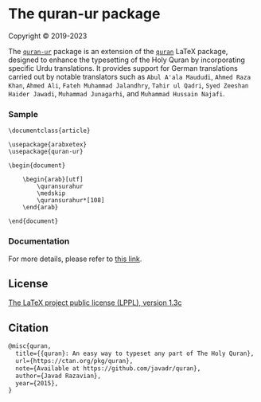 # The quran-ur package
Copyright © 2019-2023

The [`quran-ur`](https://ctan.org/pkg/quran-ur) package is an extension of the [`quran`](https://ctan.org/pkg/quran) LaTeX package, designed to enhance the typesetting of the Holy Quran by incorporating specific Urdu translations. It provides support for German translations carried out by notable translators such as `Abul A'ala Maududi`, `Ahmed Raza Khan`, `Ahmed Ali`, `Fateh Muhammad Jalandhry`, `Tahir ul Qadri`, `Syed Zeeshan Haider Jawadi`, `Muhammad Junagarhi`, and `Muhammad Hussain Najafi`.

### Sample

```
\documentclass{article}

\usepackage{arabxetex}
\usepackage{quran-ur}

\begin{document}

    \begin{arab}[utf]
        \quransurahur
        \medskip
        \quransurahur*[108]
    \end{arab}

\end{document}
```

### Documentation
For more details, please refer to [this link](http://mirrors.ctan.org/macros/unicodetex/latex/quran-ur/doc/quran-ur-doc.pdf).

## License

[The LaTeX project public license (LPPL), version 1.3c](https://www.latex-project.org/lppl/lppl-1-3c/)

## Citation

```tex
@misc{quran,
  title={{quran}: An easy way to typeset any part of The Holy Quran},
  url={https://ctan.org/pkg/quran},
  note={Available at https://github.com/javadr/quran},
  author={Javad Razavian},
  year={2015},
}
```
